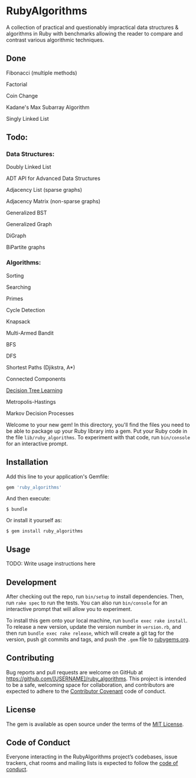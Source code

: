# RubyAlgorithms

A collection of practical and questionably impractical data structures & algorithms in Ruby with benchmarks allowing the reader to compare and contrast various algorithmic techniques.

## Done

Fibonacci (multiple methods)

Factorial

Coin Change

Kadane's Max Subarray Algorithm

Singly Linked List

## Todo:


### Data Structures:

Doubly Linked List

ADT API for Advanced Data Structures

Adjacency List (sparse graphs)

Adjacency Matrix (non-sparse graphs)

Generalized BST

Generalized Graph

DiGraph

BiPartite graphs

### Algorithms:

Sorting

Searching

Primes

Cycle Detection

Knapsack

Multi-Armed Bandit

BFS

DFS

Shortest Paths (Djikstra, A*)

Connected Components

[Decision Tree Learning](https://en.wikipedia.org/wiki/Decision_tree_learning)

Metropolis-Hastings

Markov Decision Processes


Welcome to your new gem! In this directory, you'll find the files you need to be able to package up your Ruby library into a gem. Put your Ruby code in the file `lib/ruby_algorithms`. To experiment with that code, run `bin/console` for an interactive prompt.


## Installation

Add this line to your application's Gemfile:

```ruby
gem 'ruby_algorithms'
```

And then execute:

    $ bundle

Or install it yourself as:

    $ gem install ruby_algorithms

## Usage

TODO: Write usage instructions here

## Development

After checking out the repo, run `bin/setup` to install dependencies. Then, run `rake spec` to run the tests. You can also run `bin/console` for an interactive prompt that will allow you to experiment.

To install this gem onto your local machine, run `bundle exec rake install`. To release a new version, update the version number in `version.rb`, and then run `bundle exec rake release`, which will create a git tag for the version, push git commits and tags, and push the `.gem` file to [rubygems.org](https://rubygems.org).

## Contributing

Bug reports and pull requests are welcome on GitHub at https://github.com/[USERNAME]/ruby_algorithms. This project is intended to be a safe, welcoming space for collaboration, and contributors are expected to adhere to the [Contributor Covenant](http://contributor-covenant.org) code of conduct.

## License

The gem is available as open source under the terms of the [MIT License](http://opensource.org/licenses/MIT).

## Code of Conduct

Everyone interacting in the RubyAlgorithms project’s codebases, issue trackers, chat rooms and mailing lists is expected to follow the [code of conduct](https://github.com/[USERNAME]/ruby_algorithms/blob/master/CODE_OF_CONDUCT.md).
